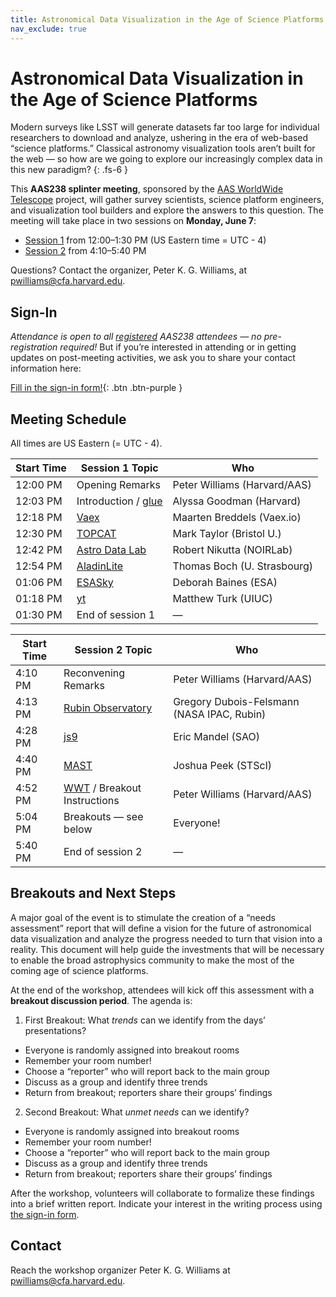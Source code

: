 ```yaml
---
title: Astronomical Data Visualization in the Age of Science Platforms
nav_exclude: true
---
```


# Astronomical Data Visualization in the Age of Science Platforms

Modern surveys like LSST will generate datasets far too large for individual
researchers to download and analyze, ushering in the era of web-based “science
platforms.” Classical astronomy visualization tools aren’t built for the web —
so how are we going to explore our increasingly complex data in this new
paradigm?
{: .fs-6 }

This **AAS238 splinter meeting**, sponsored by the [AAS WorldWide
Telescope][WWT] project, will gather survey scientists, science platform
engineers, and visualization tool builders and explore the answers to this
question. The meeting will take place in two sessions on **Monday, June 7**:

- [Session 1][s1] from 12:00–1:30 PM (US Eastern time = UTC - 4)
- [Session 2][s2] from 4:10–5:40 PM

[s1]: https://www.abstractsonline.com/pp8/#!/9363/session/195
[s2]: https://www.abstractsonline.com/pp8/#!/9363/session/84

Questions? Contact
the organizer, Peter K. G. Williams, at <pwilliams@cfa.harvard.edu>.


## Sign-In

*Attendance is open to all [registered] AAS238 attendees — no pre-registration
required!* But if you’re interested in attending or in getting updates on
post-meeting activities, we ask you to share your contact information here:

[registered]: https://aas.org/meetings/aas238/register

[Fill in the sign-in form!][signin]{: .btn .btn-purple }

[signin]: https://docs.google.com/forms/d/e/1FAIpQLScJLyUcHKOWweAtVrBBjReBDMb1xChjrSBMASwShsluewgVYA/viewform?usp=sf_link


## Meeting Schedule

All times are US Eastern (= UTC - 4).

| **Start Time** | **Session 1 Topic** | **Who** |
| ---------- | ---- | --- |
| 12:00 PM | Opening Remarks | Peter Williams (Harvard/AAS) |
| 12:03 PM | Introduction / [glue] | Alyssa Goodman (Harvard) |
| 12:18 PM | [Vaex] | Maarten Breddels (Vaex.io) |
| 12:30 PM | [TOPCAT] | Mark Taylor (Bristol U.) |
| 12:42 PM | [Astro Data Lab][adl] | Robert Nikutta (NOIRLab) |
| 12:54 PM | [AladinLite] | Thomas Boch (U. Strasbourg) |
| 01:06 PM | [ESASky] | Deborah Baines (ESA) |
| 01:18 PM | [yt] | Matthew Turk (UIUC) |
| 01:30 PM | End of session 1 | — |

| **Start Time** | **Session 2 Topic** | **Who** |
| ---------- | ---- | --- |
| 4:10 PM | Reconvening Remarks | Peter Williams (Harvard/AAS) |
| 4:13 PM | [Rubin Observatory][rubin] | Gregory Dubois-Felsmann (NASA IPAC, Rubin) |
| 4:28 PM | [js9] | Eric Mandel (SAO) |
| 4:40 PM | [MAST] | Joshua Peek (STScI) |
| 4:52 PM | [WWT] / Breakout Instructions | Peter Williams (Harvard/AAS) |
| 5:04 PM | Breakouts — see below | Everyone! |
| 5:40 PM | End of session 2 | — |

[ESASky]: https://sky.esa.int/
[AladinLite]: https://aladin.u-strasbg.fr/AladinLite/
[Vaex]: https://github.com/vaexio/vaex
[rubin]: https://www.lsst.org/
[glue]: https://glueviz.org/
[js9]: https://js9.si.edu/
[adl]: https://datalab.noirlab.edu/
[MAST]: https://archive.stsci.edu/
[TOPCAT]: http://www.star.bris.ac.uk/~mbt/topcat/
[yt]: https://yt-project.org/
[WWT]: https://worldwidetelescope.org/home/


## Breakouts and Next Steps

A major goal of the event is to stimulate the creation of a “needs assessment”
report that will define a vision for the future of astronomical data
visualization and analyze the progress needed to turn that vision into a
reality. This document will help guide the investments that will be necessary to
enable the broad astrophysics community to make the most of the coming age of
science platforms.

At the end of the workshop, attendees will kick off this assessment with a **breakout
discussion period**. The agenda is:

1. First Breakout: What *trends* can we identify from the days’ presentations?
  - Everyone is randomly assigned into breakout rooms
  - Remember your room number!
  - Choose a “reporter” who will report back to the main group
  - Discuss as a group and identify three trends
  - Return from breakout; reporters share their groups’ findings
2. Second Breakout: What *unmet needs* can we identify?
  - Everyone is randomly assigned into breakout rooms
  - Remember your room number!
  - Choose a “reporter” who will report back to the main group
  - Discuss as a group and identify three trends
  - Return from breakout; reporters share their groups’ findings

After the workshop, volunteers will collaborate to formalize these findings into
a brief written report. Indicate your interest in the writing process using [the
sign-in form][signin].


## Contact

Reach the workshop organizer Peter K. G. Williams at <pwilliams@cfa.harvard.edu>.